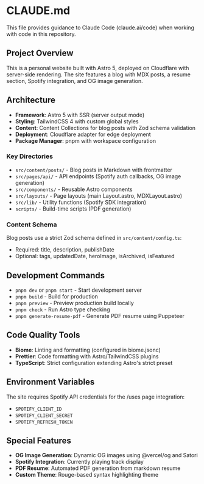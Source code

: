 # CLAUDE.md

This file provides guidance to Claude Code (claude.ai/code) when working with code in this repository.

## Project Overview

This is a personal website built with Astro 5, deployed on Cloudflare with server-side rendering. The site features a blog with MDX posts, a resume section, Spotify integration, and OG image generation.

## Architecture

- **Framework**: Astro 5 with SSR (server output mode)
- **Styling**: TailwindCSS 4 with custom global styles
- **Content**: Content Collections for blog posts with Zod schema validation
- **Deployment**: Cloudflare adapter for edge deployment
- **Package Manager**: pnpm with workspace configuration

### Key Directories

- `src/content/posts/` - Blog posts in Markdown with frontmatter
- `src/pages/api/` - API endpoints (Spotify auth callbacks, OG image generation)
- `src/components/` - Reusable Astro components
- `src/layouts/` - Page layouts (main Layout.astro, MDXLayout.astro)
- `src/lib/` - Utility functions (Spotify SDK integration)
- `scripts/` - Build-time scripts (PDF generation)

### Content Schema

Blog posts use a strict Zod schema defined in `src/content/config.ts`:

- Required: title, description, publishDate
- Optional: tags, updatedDate, heroImage, isArchived, isFeatured

## Development Commands

- `pnpm dev` or `pnpm start` - Start development server
- `pnpm build` - Build for production
- `pnpm preview` - Preview production build locally
- `pnpm check` - Run Astro type checking
- `pnpm generate-resume-pdf` - Generate PDF resume using Puppeteer

## Code Quality Tools

- **Biome**: Linting and formatting (configured in biome.jsonc)
- **Prettier**: Code formatting with Astro/TailwindCSS plugins
- **TypeScript**: Strict configuration extending Astro's strict preset

## Environment Variables

The site requires Spotify API credentials for the /uses page integration:

- `SPOTIFY_CLIENT_ID`
- `SPOTIFY_CLIENT_SECRET`
- `SPOTIFY_REFRESH_TOKEN`

## Special Features

- **OG Image Generation**: Dynamic OG images using @vercel/og and Satori
- **Spotify Integration**: Currently playing track display
- **PDF Resume**: Automated PDF generation from markdown resume
- **Custom Theme**: Rouge-based syntax highlighting theme
